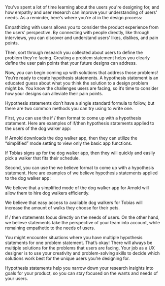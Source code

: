 You’ve spent a lot of time learning about the users you're designing for, and how empathy and user research can improve your understanding of users' needs. As a reminder, here's where you're at in the design process:

Empathizing with users allows you to consider the product experience from the users’ perspective. By connecting with people directly, like through interviews, you can discover and understand users' likes, dislikes, and pain points. 

Then, sort through research you collected about users to define the problem they're facing. Creating a problem statement helps you clearly define the user pain points that your future designs can address. 

Now, you can begin coming up with solutions that address those problems! You’re ready to create hypothesis statements. A hypothesis statement is an educated guess about what you think the solution to a design problem might be. You know the challenges users are facing, so it’s time to consider how your designs can alleviate their pain points. 

Hypothesis statements don’t have a single standard formula to follow, but there are two common methods you can try using to write one. 

First, you can use the if / then format to come up with a hypothesis statement. Here are examples of if/then hypothesis statements applied to the users of the dog walker app:

If Arnold downloads the dog walker app, then they can utilize the “simplified” mode setting to view only the basic app functions. 

If Tobias signs up for the dog walker app, then they will quickly and easily pick a walker that fits their schedule.

Second, you can use the we believe format to come up with a hypothesis statement. Here are examples of we believe hypothesis statements applied to the dog walker app:

We believe that a simplified mode of the dog walker app for Arnold will allow them to hire dog walkers efficiently.

We believe that easy access to available dog walkers for Tobias will increase the amount of walks they choose for their pets. 

If / then statements focus directly on the needs of users. On the other hand, we believe statements take the perspective of your team into account, while remaining empathetic to the needs of users.

You might encounter situations where you have multiple hypothesis statements for one problem statement. That’s okay! There will always be multiple solutions for the problems that users are facing. Your job as a UX designer is to use your creativity and problem-solving skills to decide which solutions work best for the unique users you’re designing for.

Hypothesis statements help you narrow down your research insights into goals for your product, so you can stay focused on the wants and needs of your users. 

